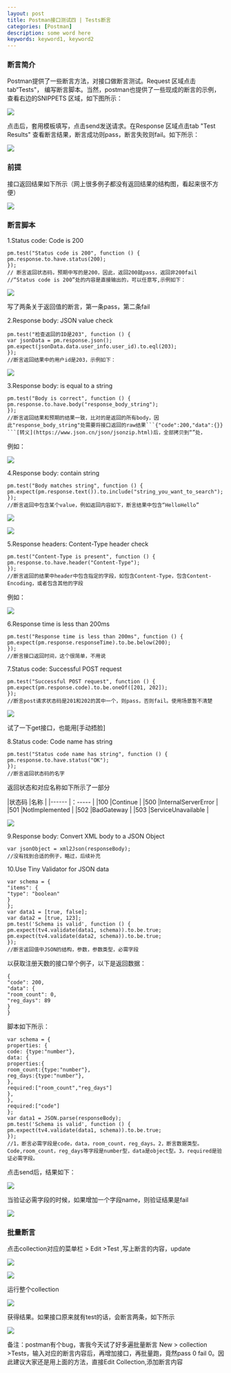 ```yaml
---
layout: post
title: Postman接口测试四 | Tests断言
categories: [Postman]
description: some word here
keywords: keyword1, keyword2
---
```


### 断言简介

Postman提供了一些断言方法，对接口做断言测试。Request 区域点击tab“Tests"， 编写断言脚本。当然，postman也提供了一些现成的断言的示例，查看右边的SNIPPETS 区域，如下图所示：

  ![](/images/2020-11-10-1.png)

点击后，套用模板填写，点击send发送请求。在Response 区域点击tab "Test Results" 查看断言结果，断言成功则pass，断言失败则fail。如下所示：

  ![](/images/2020-11-10-2.png)

### 前提

接口返回结果如下所示（网上很多例子都没有返回结果的结构图，看起来很不方便）

  ![](/images/2020-11-10-3.png)

### 断言脚本

1.Status code: Code is 200

```
pm.test("Status code is 200", function () {
pm.response.to.have.status(200);
});
// 断言返回状态码，预期中写的是200，因此，返回200就pass，返回非200fail
//“Status code is 200”处的内容是直接输出的，可以任意写,示例如下：
```

  ![](/images/2020-11-10-4.png)

写了两条关于返回值的断言，第一条pass，第二条fail

2.Response body: JSON value check

```
pm.test("检查返回的ID是203", function () {
var jsonData = pm.response.json();
pm.expect(jsonData.data.user_info.user_id).to.eql(203);
});
//断言返回结果中的用户id是203，示例如下：
```

  ![](/images/2020-11-10-5.png)

3.Response body: is equal to a string

```
pm.test("Body is correct", function () {
pm.response.to.have.body("response_body_string");
});
//断言返回结果和预期的结果一致，比对的是返回的所有body，因此"response_body_string"处需要将接口返回的raw结果```{"code":200,"data":{}} ```[转义](https://www.json.cn/json/jsonzip.html)后，全部拷贝到“”处，
```

例如：

  ![](/images/2020-11-10-6.png)

4.Response body: contain string

```
pm.test("Body matches string", function () {
pm.expect(pm.response.text()).to.include("string_you_want_to_search");
});
//断言返回中包含某个value，例如返回内容如下，断言结果中包含“HelloHello”
```

  ![](/images/2020-11-10-7.png)

  ![](/images/2020-11-10-8.png)

5.Response headers: Content-Type header check

```
pm.test("Content-Type is present", function () {
pm.response.to.have.header("Content-Type");
});
//断言返回的结果中header中包含指定的字段，如包含Content-Type，包含Content-Encoding，或者包含其他的字段
```

例如：

  ![](/images/2020-11-10-9.png)

6.Response time is less than 200ms

```
pm.test("Response time is less than 200ms", function () {
pm.expect(pm.response.responseTime).to.be.below(200);
});
//断言接口返回时间，这个很简单，不用说
```

7.Status code: Successful POST request

```
pm.test("Successful POST request", function () {
pm.expect(pm.response.code).to.be.oneOf([201, 202]);
});
//断言post请求状态码是201和202的其中一个，则pass，否则fail。使用场景暂不清楚
```

  ![](/images/2020-11-10-10.png)

试了一下get接口，也能用[手动捂脸]

8.Status code: Code name has string

```
pm.test("Status code name has string", function () {
pm.response.to.have.status("OK");
});
//断言返回状态码的名字
```

返回状态和对应名称如下所示了一部分

|状态码 |名称 |
|------ |：----- |
|100 |Continue |
|500 |InternalServerError |
|501 |NotImplemented |
|502 |BadGateway |
|503 |ServiceUnavailable |

  ![](/images/2020-11-10-11.png)

9.Response body: Convert XML body to a JSON Object

```
var jsonObject = xml2Json(responseBody);
//没有找到合适的例子，略过，后续补充
```

10.Use Tiny Validator for JSON data

```
var schema = {
"items": {
"type": "boolean"
}
};
var data1 = [true, false];
var data2 = [true, 123];
pm.test('Schema is valid', function () {
pm.expect(tv4.validate(data1, schema)).to.be.true;
pm.expect(tv4.validate(data2, schema)).to.be.true;
});
//断言返回值中JSON的结构，参数，参数类型，必需字段
```

以获取注册天数的接口举个例子，以下是返回数据：
```
{
"code": 200,
"data": {
"room_count": 0,
"reg_days": 89
}
}
```

脚本如下所示：

```
var schema = {
properties: {
code: {type:"number"},
data: {
properties:{
room_count:{type:"number"},
reg_days:{type:"number"},
},
required:["room_count","reg_days"]
},
},
required:["code"]
};
var data1 = JSON.parse(responseBody);
pm.test('Schema is valid', function () {
pm.expect(tv4.validate(data1, schema)).to.be.true;
});
//1，断言必需字段是code，data，room_count，reg_days。2，断言数据类型。Code,room_count，reg_days等字段是number型，data是object型。3，required是验证必需字段。

```

点击send后，结果如下：

  ![](/images/2020-11-10-16.png)


当验证必需字段的时候，如果增加一个字段name，则验证结果是fail

  ![](/images/2020-11-10-17.png)


### 批量断言

点击collection对应的菜单栏 > Edit >Test ,写上断言的内容，update

  ![](/images/2020-11-10-12.png)

  ![](/images/2020-11-10-13.png)

运行整个collection

  ![](/images/2020-11-10-14.png)

获得结果。如果接口原来就有test的话，会断言两条，如下所示

  ![](/images/2020-11-10-15.png)

备注：postman有个bug，害我今天试了好多遍批量断言
New > collection >Tests，输入对应的断言内容后，再增加接口，再批量跑，竟然pass 0 fail 0。因此建议大家还是用上面的方法，直接Edit Collection,添加断言内容
